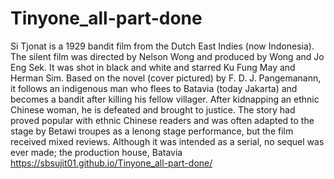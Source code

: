 # Tinyone_all-part-done
Si Tjonat is a 1929 bandit film from the Dutch East Indies (now Indonesia). The silent film was directed by Nelson Wong and produced by Wong and Jo Eng Sek. It was shot in black and white and starred Ku Fung May and Herman Sim. Based on the novel (cover pictured) by F. D. J. Pangemanann, it follows an indigenous man who flees to Batavia (today Jakarta) and becomes a bandit after killing his fellow villager. After kidnapping an ethnic Chinese woman, he is defeated and brought to justice. The story had proved popular with ethnic Chinese readers and was often adapted to the stage by Betawi troupes as a lenong stage performance, but the film received mixed reviews. Although it was intended as a serial, no sequel was ever made; the production house, Batavia  https://sbsujit01.github.io/Tinyone_all-part-done/
